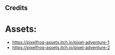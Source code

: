 ## Credits

# Assets:
- https://pixelfrog-assets.itch.io/pixel-adventure-1
- https://pixelfrog-assets.itch.io/pixel-adventure-2

